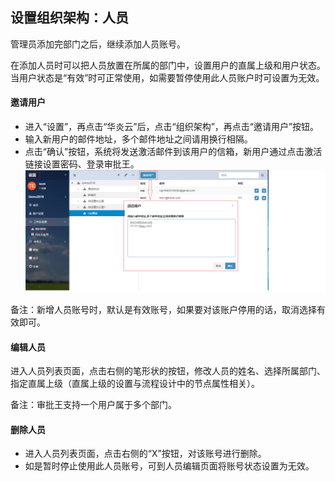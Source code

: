 ## 设置组织架构：人员
  管理员添加完部门之后，继续添加人员账号。
  
  在添加人员时可以把人员放置在所属的部门中，设置用户的直属上级和用户状态。当用户状态是“有效”时可正常使用，如需要暂停使用此人员账户时可设置为无效。

   
#### 邀请用户
- 进入“设置”，再点击“华炎云”后，点击“组织架构”，再点击“邀请用户”按钮。
- 输入新用户的邮件地址，多个邮件地址之间请用换行相隔。
- 点击“确认”按钮，系统将发送激活邮件到该用户的信箱，新用户通过点击激活链接设置密码、登录审批王。
![](images/人员.png)

备注：新增人员账号时，默认是有效账号，如果要对该账户停用的话，取消选择有效即可。

#### 编辑人员
进入人员列表页面，点击右侧的笔形状的按钮，修改人员的姓名、选择所属部门、指定直属上级（直属上级的设置与流程设计中的节点属性相关）。

备注：审批王支持一个用户属于多个部门。

#### 删除人员
- 进入人员列表页面，点击右侧的“X”按钮，对该账号进行删除。
- 如是暂时停止使用此人员账号，可到人员编辑页面将账号状态设置为无效。

